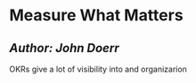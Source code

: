 # Measure What Matters

## *Author: John Doerr*

OKRs give a lot of visibility into and organizarion

